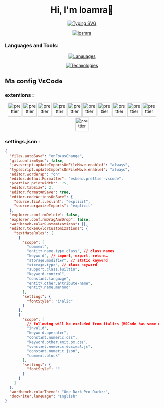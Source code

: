 <h1 align="center">Hi, I'm Ioamra👋</h1>

<p align="center">
  <a href="https://git.io/typing-svg"><img src="https://readme-typing-svg.herokuapp.com?font=Fira+code&size=22&pause=1000&color=1E77F7&center=true&vCenter=true&random=false&width=500&lines=A+Junior+Web+developer;Nice+to+meet+you!;" alt="Typing SVG" />
  </a>
</p>

<p align="center"> <a href="https://github.com/ryo-ma/github-profile-trophy"><img src="https://github-trophies.vercel.app/?username=ioamra" alt="ioamra" /></a> </p>

### Languages and Tools:

<p align="center">
  <a href="https://skillicons.dev">
    <img src="https://skillicons.dev/icons?i=html,css,scss,js,ts,php,mysql,postgres,py,java" alt="Languages"/>
  </a>
</p>
<p align="center">
  <a href="https://skillicons.dev">
    <img src="https://skillicons.dev/icons?i=angular,react,nodejs" alt="Technologies"/>
  </a>
</p>

## Ma config VsCode

### extentions :

<center>
<a href="https://marketplace.visualstudio.com/items?itemName=esbenp.prettier-vscode"><img src="https://esbenp.gallerycdn.vsassets.io/extensions/esbenp/prettier-vscode/10.4.0/1711025051911/Microsoft.VisualStudio.Services.Icons.Default" alt="prettier" width="45" height="45"></a>
<a href="https://marketplace.visualstudio.com/items?itemName=formulahendry.auto-rename-tag"><img src="https://formulahendry.gallerycdn.vsassets.io/extensions/formulahendry/auto-rename-tag/0.1.10/1644319230173/Microsoft.VisualStudio.Services.Icons.Default" alt="prettier" width="45" height="45"></a>
<a href="https://marketplace.visualstudio.com/items?itemName=aaron-bond.better-comments"><img src="https://aaron-bond.gallerycdn.vsassets.io/extensions/aaron-bond/better-comments/3.0.2/1659144495902/Microsoft.VisualStudio.Services.Icons.Default" alt="prettier" width="45" height="45"></a>
<a href="https://marketplace.visualstudio.com/items?itemName=MS-CEINTL.vscode-language-pack-fr"><img src="https://ms-ceintl.gallerycdn.vsassets.io/extensions/ms-ceintl/vscode-language-pack-fr/1.91.2024070309/1719998324195/Microsoft.VisualStudio.Services.Icons.Default" alt="prettier" width="45" height="45"></a>
<a href="https://marketplace.visualstudio.com/items?itemName=mhutchie.git-graph"><img src="https://mhutchie.gallerycdn.vsassets.io/extensions/mhutchie/git-graph/1.30.0/1617594001998/Microsoft.VisualStudio.Services.Icons.Default" alt="prettier" width="45" height="45"></a>
<a href="https://marketplace.visualstudio.com/items?itemName=ritwickdey.live-sass"><img src="https://ritwickdey.gallerycdn.vsassets.io/extensions/ritwickdey/live-sass/3.0.0/1531332580258/Microsoft.VisualStudio.Services.Icons.Default" alt="prettier" width="45" height="45"></a>
<a href="https://marketplace.visualstudio.com/items?itemName=ritwickdey.LiveServer"><img src="https://ritwickdey.gallerycdn.vsassets.io/extensions/ritwickdey/liveserver/5.7.9/1661914858952/Microsoft.VisualStudio.Services.Icons.Default" alt="prettier" width="45" height="45"></a>
<a href="https://marketplace.visualstudio.com/items?itemName=mintlify.document"><img src="https://mintlify.gallerycdn.vsassets.io/extensions/mintlify/document/2.2.2/1716293582777/Microsoft.VisualStudio.Services.Icons.Default" alt="prettier" width="45" height="45"></a>
<a href="https://marketplace.visualstudio.com/items?itemName=yoavbls.pretty-ts-errors"><img src="https://yoavbls.gallerycdn.vsassets.io/extensions/yoavbls/pretty-ts-errors/0.5.4/1712534608793/Microsoft.VisualStudio.Services.Icons.Default" alt="prettier" width="45" height="45"></a>
<a href="https://marketplace.visualstudio.com/items?itemName=SimonSiefke.svg-preview"><img src="https://simonsiefke.gallerycdn.vsassets.io/extensions/simonsiefke/svg-preview/2.8.3/1581688879196/Microsoft.VisualStudio.Services.Icons.Default" alt="prettier" width="45" height="45"></a>
<a href="https://marketplace.visualstudio.com/items?itemName=rangav.vscode-thunder-client"><img src="https://rangav.gallerycdn.vsassets.io/extensions/rangav/vscode-thunder-client/2.24.12/1719475834395/Microsoft.VisualStudio.Services.Icons.Default" alt="prettier" width="45" height="45"></a>
</center>

### settings.json :

```json
{
  "files.autoSave": "onFocusChange",
  "git.confirmSync": false,
  "javascript.updateImportsOnFileMove.enabled": "always",
  "typescript.updateImportsOnFileMove.enabled": "always",
  "editor.wordWrap": "on",
  "editor.defaultFormatter": "esbenp.prettier-vscode",
  "prettier.printWidth": 175,
  "editor.tabSize": 2,
  "editor.formatOnSave": true,
  "editor.codeActionsOnSave": {
    "source.fixAll.eslint": "explicit",
    "source.organizeImports": "explicit"
  },
  "explorer.confirmDelete": false,
  "explorer.confirmDragAndDrop": false,
  "workbench.colorCustomizations": {},
  "editor.tokenColorCustomizations": {
    "textMateRules": [
      {
        "scope": [
          "comment",
          "entity.name.type.class", // class names
          "keyword", // import, export, return…
          "storage.modifier", // static keyword
          "storage.type", // class keyword
          "support.class.builtin",
          "keyword.control",
          "constant.language",
          "entity.other.attribute-name",
          "entity.name.method"
        ],
        "settings": {
          "fontStyle": "italic"
        }
      },
      {
        "scope": [
          // following will be excluded from italics (VSCode has some defaults for italics)
          "invalid",
          "keyword.operator",
          "constant.numeric.css",
          "keyword.other.unit.px.css",
          "constant.numeric.decimal.js",
          "constant.numeric.json",
          "comment.block"
        ],
        "settings": {
          "fontStyle": ""
        }
      }
    ]
  },
  "workbench.colorTheme": "One Dark Pro Darker",
  "docwriter.language": "English"
}
```
